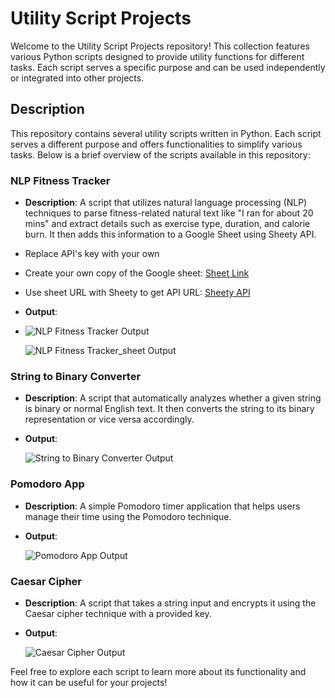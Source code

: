 # Utility Script Projects

Welcome to the Utility Script Projects repository! This collection features various Python scripts designed to provide utility functions for different tasks. Each script serves a specific purpose and can be used independently or integrated into other projects.

## Description

This repository contains several utility scripts written in Python. Each script serves a different purpose and offers functionalities to simplify various tasks. Below is a brief overview of the scripts available in this repository:

### NLP Fitness Tracker

- **Description**: A script that utilizes natural language processing (NLP) techniques to parse fitness-related natural text like "I ran for about 20 mins" and extract details such as exercise type, duration, and calorie burn. It then adds this information to a Google Sheet using Sheety API.
- Replace API's key with your own
- Create your own copy of the Google sheet: [Sheet Link](https://docs.google.com/spreadsheets/d/1RVfoARWCoN5Hp6Ezxo58u2bXAMvQpx09qLOddanry6Q/edit?usp=sharing)
- Use sheet URL with Sheety to get API URL: [Sheety API](https://sheety.co/)
- **Output**:
- 
  ![NLP Fitness Tracker Output](https://github.com/Baniya-sen/Basic-Utility-Scripts/assets/144620117/3ebe11fa-8469-49d3-933a-509e3ab77377)
  
  ![NLP Fitness Tracker_sheet Output](https://github.com/Baniya-sen/Basic-Utility-Scripts/assets/144620117/beb14037-e7db-4032-85ee-db707ae568da)


### String to Binary Converter

- **Description**: A script that automatically analyzes whether a given string is binary or normal English text. It then converts the string to its binary representation or vice versa accordingly.
- **Output**:
  
  ![String to Binary Converter Output](https://github.com/Baniya-sen/Basic-Utility-Scripts/assets/144620117/cdc2a040-0737-48a6-9f6d-c84d526285e3)


### Pomodoro App

- **Description**: A simple Pomodoro timer application that helps users manage their time using the Pomodoro technique.
- **Output**:

   ![Pomodoro App Output](https://github.com/Baniya-sen/Basic-Utility-Scripts/assets/144620117/66c33c46-aa67-4a74-aeed-bcd47fcac988)


### Caesar Cipher

- **Description**: A script that takes a string input and encrypts it using the Caesar cipher technique with a provided key.
- **Output**:

  ![Caesar Cipher Output](https://github.com/Baniya-sen/Basic-Utility-Scripts/assets/144620117/543d3be1-46a3-486a-b5d7-ae539feae3f3)


Feel free to explore each script to learn more about its functionality and how it can be useful for your projects!
